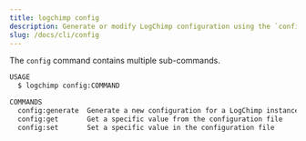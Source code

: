 ```yaml
---
title: logchimp config
description: Generate or modify LogChimp configuration using the `config` command.
slug: /docs/cli/config
---
```


The `config` command contains multiple sub-commands.

```bash
USAGE
  $ logchimp config:COMMAND

COMMANDS
  config:generate  Generate a new configuration for a LogChimp instance.
  config:get       Get a specific value from the configuration file
  config:set       Set a specific value in the configuration file
```
